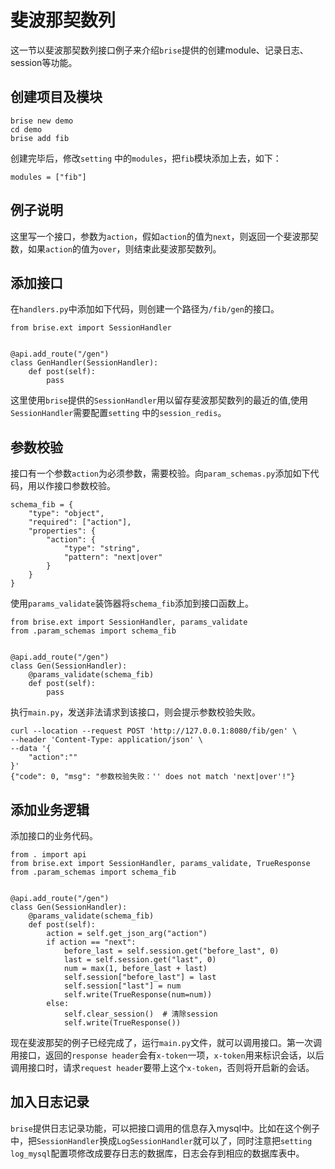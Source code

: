 # 斐波那契数列

这一节以斐波那契数列接口例子来介绍`brise`提供的创建module、记录日志、session等功能。
## 创建项目及模块
```
brise new demo
cd demo
brise add fib
```
创建完毕后，修改`setting` 中的`modules`，把`fib`模块添加上去，如下：
```
modules = ["fib"]
```
## 例子说明
这里写一个接口，参数为`action`，假如`action`的值为`next`，则返回一个斐波那契数，如果`action`的值为`over`，则结束此斐波那契数列。
## 添加接口
在`handlers.py`中添加如下代码，则创建一个路径为`/fib/gen`的接口。
```
from brise.ext import SessionHandler


@api.add_route("/gen")
class GenHandler(SessionHandler):
    def post(self):
        pass
```
这里使用`brise`提供的`SessionHandler`用以留存斐波那契数列的最近的值,使用`SessionHandler`需要配置`setting` 中的`session_redis`。
## 参数校验
接口有一个参数`action`为必须参数，需要校验。向`param_schemas.py`添加如下代码，用以作接口参数校验。
```
schema_fib = {
    "type": "object",
    "required": ["action"],
    "properties": {
        "action": {
            "type": "string",
            "pattern": "next|over"
        }
    }
}
```
使用`params_validate`装饰器将`schema_fib`添加到接口函数上。
```
from brise.ext import SessionHandler, params_validate
from .param_schemas import schema_fib


@api.add_route("/gen")
class Gen(SessionHandler):
    @params_validate(schema_fib)
    def post(self):
        pass
```
执行`main.py`，发送非法请求到该接口，则会提示参数校验失败。
```
curl --location --request POST 'http://127.0.0.1:8080/fib/gen' \
--header 'Content-Type: application/json' \
--data '{
    "action":""
}'
{"code": 0, "msg": "参数校验失败：'' does not match 'next|over'!"}  
```
## 添加业务逻辑
添加接口的业务代码。
```
from . import api
from brise.ext import SessionHandler, params_validate, TrueResponse
from .param_schemas import schema_fib


@api.add_route("/gen")
class Gen(SessionHandler):
    @params_validate(schema_fib)
    def post(self):
        action = self.get_json_arg("action")
        if action == "next":
            before_last = self.session.get("before_last", 0)
            last = self.session.get("last", 0)
            num = max(1, before_last + last)
            self.session["before_last"] = last
            self.session["last"] = num
            self.write(TrueResponse(num=num))
        else:
            self.clear_session()  # 清除session
            self.write(TrueResponse())
```
现在斐波那契的例子已经完成了，运行`main.py`文件，就可以调用接口。第一次调用接口，返回的`response header`会有`x-token`一项，`x-token`用来标识会话，以后调用接口时，请求`request header`要带上这个`x-token`，否则将开启新的会话。
## 加入日志记录
`brise`提供日志记录功能，可以把接口调用的信息存入mysql中。比如在这个例子中，把`SessionHandler`换成`LogSessionHandler`就可以了，同时注意把`setting log_mysql`配置项修改成要存日志的数据库，日志会存到相应的数据库表中。